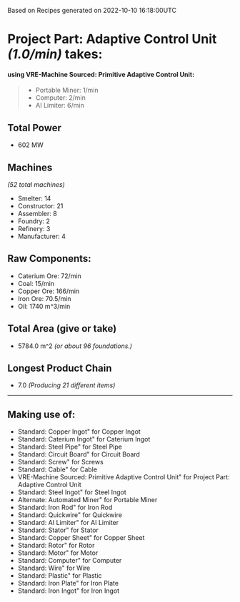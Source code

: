 Based on Recipes generated on 2022-10-10 16:18:00UTC
# Project Part: Adaptive Control Unit *(1.0/min)* takes:
#### using VRE-Machine Sourced: Primitive Adaptive Control Unit:
> *  Portable Miner: 1/min
> *  Computer: 2/min
> *  AI Limiter: 6/min


## Total Power
*  602 MW

## Machines
*(52 total machines)*
* Smelter: 14
* Constructor: 21
* Assembler: 8
* Foundry: 2
* Refinery: 3
* Manufacturer: 4

## Raw Components:
* Caterium Ore: 72/min
* Coal: 15/min
* Copper Ore: 166/min
* Iron Ore: 70.5/min
* Oil: 1740 m^3/min

## Total Area (give or take)
*  5784.0 m^2
*(or about 96 foundations.)*

## Longest Product Chain
*  7.0
*(Producing 21 different items)*

------

## Making use of:
* Standard: Copper Ingot" for Copper Ingot
* Standard: Caterium Ingot" for Caterium Ingot
* Standard: Steel Pipe" for Steel Pipe
* Standard: Circuit Board" for Circuit Board
* Standard: Screw" for Screws
* Standard: Cable" for Cable
* VRE-Machine Sourced: Primitive Adaptive Control Unit" for Project Part: Adaptive Control Unit
* Standard: Steel Ingot" for Steel Ingot
* Alternate: Automated Miner" for Portable Miner
* Standard: Iron Rod" for Iron Rod
* Standard: Quickwire" for Quickwire
* Standard: AI Limiter" for AI Limiter
* Standard: Stator" for Stator
* Standard: Copper Sheet" for Copper Sheet
* Standard: Rotor" for Rotor
* Standard: Motor" for Motor
* Standard: Computer" for Computer
* Standard: Wire" for Wire
* Standard: Plastic" for Plastic
* Standard: Iron Plate" for Iron Plate
* Standard: Iron Ingot" for Iron Ingot